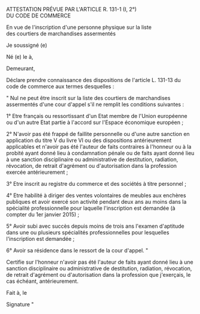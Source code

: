 ATTESTATION PRÉVUE PAR L'ARTICLE R. 131-1 (I, 2°)\
DU CODE DE COMMERCE

En vue de l'inscription d'une personne physique sur la liste\
des courtiers de marchandises assermentés

Je soussigné (e)

Né (e) le à,

Demeurant,

Déclare prendre connaissance des dispositions de l'article L. 131-13 du code de commerce aux termes desquelles :

" Nul ne peut être inscrit sur la liste des courtiers de marchandises assermentés d'une cour d'appel s'il ne remplit les conditions suivantes :

1° Etre français ou ressortissant d'un Etat membre de l'Union européenne ou d'un autre Etat partie à l'accord sur l'Espace économique européen ;

2° N'avoir pas été frappé de faillite personnelle ou d'une autre sanction en application du titre V du livre VI ou des dispositions antérieurement applicables et n'avoir pas été l'auteur de faits contraires à l'honneur ou à la probité ayant donné lieu à condamnation pénale ou de faits ayant donné lieu à une sanction disciplinaire ou administrative de destitution, radiation, révocation, de retrait d'agrément ou d'autorisation dans la profession exercée antérieurement ;

3° Etre inscrit au registre du commerce et des sociétés à titre personnel ;

4° Etre habilité à diriger des ventes volontaires de meubles aux enchères publiques et avoir exercé son activité pendant deux ans au moins dans la spécialité professionnelle pour laquelle l'inscription est demandée (à compter du 1er janvier 2015) ;

5° Avoir subi avec succès depuis moins de trois ans l'examen d'aptitude dans une ou plusieurs spécialités professionnelles pour lesquelles l'inscription est demandée ;

6° Avoir sa résidence dans le ressort de la cour d'appel. "

Certifie sur l'honneur n'avoir pas été l'auteur de faits ayant donné lieu à une sanction disciplinaire ou administrative de destitution, radiation, révocation, de retrait d'agrément ou d'autorisation dans la profession que j'exerçais, le cas échéant, antérieurement.

Fait à, le

Signature "
